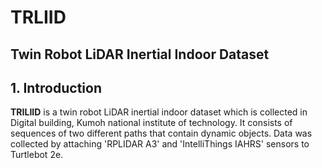 # TRLIID
## Twin Robot LiDAR Inertial Indoor Dataset
## 1. Introduction
**TRILIID** is a twin robot LiDAR inertial indoor dataset which is collected in Digital building, Kumoh national institute of technology. It consists of sequences of two different paths that contain dynamic objects.
Data was collected by attaching 'RPLIDAR A3' and 'IntelliThings IAHRS' sensors to Turtlebot 2e.

